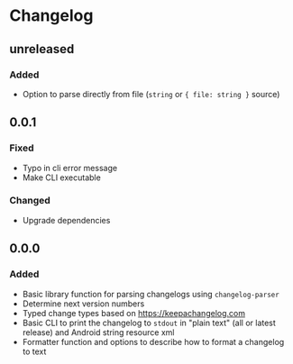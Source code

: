 # Changelog

## unreleased

### Added

- Option to parse directly from file (`string` or `{ file: string }` source)

## 0.0.1

### Fixed

- Typo in cli error message
- Make CLI executable

### Changed

- Upgrade dependencies

## 0.0.0

### Added

- Basic library function for parsing changelogs using `changelog-parser`
- Determine next version numbers
- Typed change types based on https://keepachangelog.com
- Basic CLI to print the changelog to `stdout` in "plain text" (all or latest release) and Android string resource xml
- Formatter function and options to describe how to format a changelog to text
